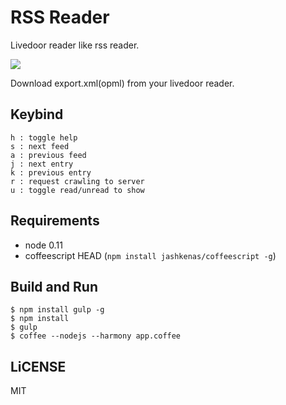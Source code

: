 # RSS Reader

Livedoor reader like rss reader.

![](http://i.gyazo.com/4cf1110d8f659802c4d9446e19e70493.png)

Download export.xml(opml) from your livedoor reader.

## Keybind

```
h : toggle help
s : next feed
a : previous feed
j : next entry
k : previous entry
r : request crawling to server
u : toggle read/unread to show
```

## Requirements

- node 0.11
- coffeescript HEAD (`npm install jashkenas/coffeescript -g`)

## Build and Run

```
$ npm install gulp -g
$ npm install
$ gulp
$ coffee --nodejs --harmony app.coffee
```

## LiCENSE

MIT
